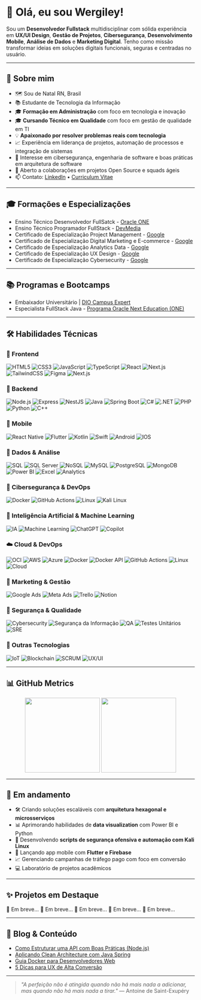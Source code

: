 # 👋 Olá, eu sou Wergiley!

Sou um **Desenvolvedor Fullstack** multidisciplinar com sólida experiência em **UX/UI Design**, **Gestão de Projetos**, **Cibersegurança**, **Desenvolvimento Mobile**, **Análise de Dados** e **Marketing Digital**. Tenho como missão transformar ideias em soluções digitais funcionais, seguras e centradas no usuário.

---

## 💼 Sobre mim
- 🗺️ Sou de Natal RN, Brasil
- 📚 Estudante de Tecnologia da Informação
- 🎓 **Formação em Administração** com foco em tecnologia e inovação
- 🎓 **Cursando Técnico em Qualidade** com foco em gestão de qualidade em TI
- 💡 **Apaixonado por resolver problemas reais com tecnologia**
- 📈 Experiência em liderança de projetos, automação de processos e integração de sistemas
- 🔐 Interesse em cibersegurança, engenharia de software e boas práticas em arquitetura de software
- 🤝 Aberto a colaborações em projetos Open Source e squads ágeis
- 📫 Contato: [LinkedIn](https://linkedin.com/in/wergileyoliveira) • [Curriculum Vitae](https://wergiley.github.io/Curriculum-Vitae/)

---

## 🎓 Formações e Especializações
- Ensino Técnico Desenvolvedor FullSatck - <a href="">Oracle ONE</a>
- Ensino Técnico Programador FullStack - <a href="">DevMedia</a>
- Certificado de Especialização Project Management - <a href="">Google</a>
- Certificado de Especialização Digital Marketing e E-commerce - <a href="">Google</a>
- Certificado de Especialização Analytics Data - <a href="">Google</a>
- Certificado de Especialização UX Design - <a href="">Google</a>
- Certificado de Especialização Cybersecurity - <a href="">Google</a>

---

## 📚 Programas e Bootcamps
- Embaixador Universitário | <a href="">DIO Campus Expert</a>
- Especialista FullStack Java - <a href="">Programa Oracle Next Education (ONE)</a>

---

## 🛠️ Habilidades Técnicas

### 🎨 Frontend
![HTML5](https://img.shields.io/badge/-HTML5-E34F26?logo=html5&logoColor=white&style=for-the-badge)
![CSS3](https://img.shields.io/badge/-CSS3-1572B6?logo=css3&logoColor=white&style=for-the-badge)
![JavaScript](https://img.shields.io/badge/-JavaScript-F7DF1E?logo=javascript&logoColor=black&style=for-the-badge)
![TypeScript](https://img.shields.io/badge/-TypeScript-3178C6?logo=typescript&logoColor=white&style=for-the-badge)
![React](https://img.shields.io/badge/-React-61DAFB?logo=react&logoColor=000&style=for-the-badge)
![Next.js](https://img.shields.io/badge/-Next.js-000?logo=nextdotjs&logoColor=white&style=for-the-badge)
![TailwindCSS](https://img.shields.io/badge/-TailwindCSS-38B2AC?logo=tailwindcss&logoColor=white&style=for-the-badge)
![Figma](https://img.shields.io/badge/-Figma-F24E1E?logo=figma&logoColor=white&style=for-the-badge)
![Next.js](https://img.shields.io/badge/-Next.js-000?logo=nextdotjs&logoColor=white&style=for-the-badge)

### 🧠 Backend
![Node.js](https://img.shields.io/badge/-Node.js-339933?logo=node.js&logoColor=white&style=for-the-badge)
![Express](https://img.shields.io/badge/-Express-000000?logo=express&logoColor=white&style=for-the-badge)
![NestJS](https://img.shields.io/badge/-NestJS-E0234E?logo=nestjs&logoColor=white&style=for-the-badge)
![Java](https://img.shields.io/badge/-Java-007396?logo=java&logoColor=white&style=for-the-badge)
![Spring Boot](https://img.shields.io/badge/-SpringBoot-6DB33F?logo=springboot&logoColor=white&style=for-the-badge)
![C#](https://img.shields.io/badge/-CSharp-239120?logo=csharp&logoColor=white&style=for-the-badge)
![.NET](https://img.shields.io/badge/-.NET-512BD4?logo=dotnet&logoColor=white&style=for-the-badge)
![PHP](https://img.shields.io/badge/-PHP-777BB4?logo=php&logoColor=white&style=for-the-badge)
![Python](https://img.shields.io/badge/-Python-3776AB?logo=python&logoColor=white&style=for-the-badge)
![C++](https://img.shields.io/badge/-C++-00599C?logo=cplusplus&logoColor=white&style=for-the-badge)


### 📱 Mobile
![React Native](https://img.shields.io/badge/-React%20Native-61DAFB?logo=react&logoColor=white&style=for-the-badge)
![Flutter](https://img.shields.io/badge/-Flutter-02569B?logo=flutter&logoColor=white&style=for-the-badge)
![Kotlin](https://img.shields.io/badge/-Kotlin-0095D5?logo=kotlin&logoColor=white&style=for-the-badge)
![Swift](https://img.shields.io/badge/-Swift-FA7343?logo=swift&logoColor=white&style=for-the-badge)
![Android](https://img.shields.io/badge/-Android-3DDC84?logo=android&logoColor=white&style=for-the-badge)
![IOS](https://img.shields.io/badge/-Ios-3DDC84?logo=ios&logoColor=white&style=for-the-badge)


### 🧩 Dados & Análise
![SQL](https://img.shields.io/badge/-SQL-4479A1?logo=mysql&logoColor=white&style=for-the-badge)
![SQL Server](https://img.shields.io/badge/-SQL%20Server-CC2927?logo=microsoftsqlserver&logoColor=white&style=for-the-badge)
![NoSQL](https://img.shields.io/badge/-NoSQL-4DB33D?logo=mongodb&logoColor=white&style=for-the-badge)
![MySQL](https://img.shields.io/badge/-MySQL-4479A1?logo=mysql&logoColor=white&style=for-the-badge)
![PostgreSQL](https://img.shields.io/badge/-PostgreSQL-4169E1?logo=postgresql&logoColor=white&style=for-the-badge)
![MongoDB](https://img.shields.io/badge/-MongoDB-47A248?logo=mongodb&logoColor=white&style=for-the-badge)
![Power BI](https://img.shields.io/badge/-Power%20BI-F2C811?logo=powerbi&logoColor=black&style=for-the-badge)
![Excel](https://img.shields.io/badge/-Excel-217346?logo=microsoft-excel&logoColor=white&style=for-the-badge)
![Analytics](https://img.shields.io/badge/-Dados%20&%20Analytics-FF6F00?logo=googleanalytics&logoColor=white&style=for-the-badge)

### 🔐 Cibersegurança & DevOps
![Docker](https://img.shields.io/badge/-Docker-2496ED?logo=docker&logoColor=white&style=for-the-badge)
![GitHub Actions](https://img.shields.io/badge/-GitHub%20Actions-2088FF?logo=githubactions&logoColor=white&style=for-the-badge)
![Linux](https://img.shields.io/badge/-Linux-FCC624?logo=linux&logoColor=black&style=for-the-badge)
![Kali Linux](https://img.shields.io/badge/-Kali%20Linux-268BEE?logo=kalilinux&logoColor=white&style=for-the-badge)

### 🤖 Inteligência Artificial & Machine Learning
![IA](https://img.shields.io/badge/-Inteligência%20Artificial-5A5A5A?logo=openai&logoColor=white&style=for-the-badge)
![Machine Learning](https://img.shields.io/badge/-Machine%20Learning-FF6F00?logo=tensorflow&logoColor=white&style=for-the-badge)
![ChatGPT](https://img.shields.io/badge/-ChatGPT-10A37F?logo=openai&logoColor=white&style=for-the-badge)
![Copilot](https://img.shields.io/badge/-GitHub%20Copilot-5A5A5A?logo=github&logoColor=white&style=for-the-badge)

### ☁️ Cloud & DevOps
![OCI](https://img.shields.io/badge/-Oracle%20Cloud-F80000?logo=oracle&logoColor=white&style=for-the-badge)
![AWS](https://img.shields.io/badge/-AWS-232F3E?logo=amazonaws&logoColor=white&style=for-the-badge)
![Azure](https://img.shields.io/badge/-Azure-0078D4?logo=microsoftazure&logoColor=white&style=for-the-badge)
![Docker](https://img.shields.io/badge/-Docker-2496ED?logo=docker&logoColor=white&style=for-the-badge)
![Docker API](https://img.shields.io/badge/-Docker%20API-0db7ed?logo=docker&logoColor=white&style=for-the-badge)
![GitHub Actions](https://img.shields.io/badge/-GitHub%20Actions-2088FF?logo=githubactions&logoColor=white&style=for-the-badge)
![Linux](https://img.shields.io/badge/-Linux-FCC624?logo=linux&logoColor=black&style=for-the-badge)
![Cloud](https://img.shields.io/badge/-Cloud%20Computing-00C7B7?logo=cloudflare&logoColor=white&style=for-the-badge)

### 📣 Marketing & Gestão
![Google Ads](https://img.shields.io/badge/-Google%20Ads-4285F4?logo=googleads&logoColor=white&style=for-the-badge)
![Meta Ads](https://img.shields.io/badge/-Meta%20Ads-4267B2?logo=facebook&logoColor=white&style=for-the-badge)
![Trello](https://img.shields.io/badge/-Trello-0052CC?logo=trello&logoColor=white&style=for-the-badge)
![Notion](https://img.shields.io/badge/-Notion-000000?logo=notion&logoColor=white&style=for-the-badge)

### 🔐 Segurança & Qualidade
![Cybersecurity](https://img.shields.io/badge/-Cybersecurity-0F172A?logo=virustotal&logoColor=white&style=for-the-badge)
![Segurança da Informação](https://img.shields.io/badge/-Seguran%C3%A7a%20da%20Informa%C3%A7%C3%A3o-7D4698?logo=datadog&logoColor=white&style=for-the-badge)
![QA](https://img.shields.io/badge/-Quality%20Assurance-0E8A16?logo=testinglibrary&logoColor=white&style=for-the-badge)
![Testes Unitários](https://img.shields.io/badge/-Testes%20Unit%C3%A1rios-2C8EBB?logo=jest&logoColor=white&style=for-the-badge)
![SRE](https://img.shields.io/badge/-Site%20Reliability%20Engineering-1E293B?logo=prometheus&logoColor=white&style=for-the-badge)

### 🚀 Outras Tecnologias
![IoT](https://img.shields.io/badge/-IoT-FF6F00?logo=raspberrypi&logoColor=white&style=for-the-badge)
![Blockchain](https://img.shields.io/badge/-Blockchain-121D33?logo=blockchaindotcom&logoColor=white&style=for-the-badge)
![SCRUM](https://img.shields.io/badge/-SCRUM-6DB33F?logo=scrumalliance&logoColor=white&style=for-the-badge)
![UX/UI](https://img.shields.io/badge/-UX%2FUI%20Design-FF4088?logo=adobe&logoColor=white&style=for-the-badge)

---

## 📊 GitHub Metrics

<p align="center">
  <img height="200em" src="https://github-readme-stats.vercel.app/api?username=wergiley&show_icons=true&theme=radical&include_all_commits=true&count_private=true"/>
  <img height="200em" src="https://github-readme-stats.vercel.app/api/top-langs/?username=wergiley&layout=compact&langs_count=10&theme=radical"/>
</p>

---

## 🚧 Em andamento

- 🛠 Criando soluções escaláveis com **arquitetura hexagonal e microsserviços**
- 📊 Aprimorando habilidades de **data visualization** com Power BI e Python
- 🔐 Desenvolvendo **scripts de segurança ofensiva e automação com Kali Linux**
- 📱 Lançando app mobile com **Flutter e Firebase**
- 📈 Gerenciando campanhas de tráfego pago com foco em conversão
- 💻 Laboratório de projetos acadêmicos

---

## ✨ Projetos em Destaque

🔹 Em breve...
🔹 Em breve...
🔹 Em breve...
🔹 Em breve...
🔹 Em breve...

---

## 📝 Blog & Conteúdo

- [Como Estruturar uma API com Boas Práticas (Node.js)](#)
- [Aplicando Clean Architecture com Java Spring](#)
- [Guia Docker para Desenvolvedores Web](#)
- [5 Dicas para UX de Alta Conversão](#)

---

> *"A perfeição não é atingida quando não há mais nada a adicionar, mas quando não há mais nada a tirar."* — Antoine de Saint-Exupéry




